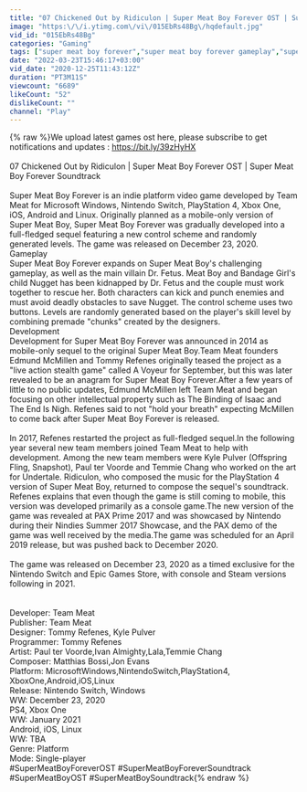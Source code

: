 ```yaml
---
title: "07 Chickened Out by Ridiculon | Super Meat Boy Forever OST | Super Meat Boy Forever Soundtrack"
image: "https:\/\/i.ytimg.com\/vi\/015EbRs48Bg\/hqdefault.jpg"
vid_id: "015EbRs48Bg"
categories: "Gaming"
tags: ["super meat boy forever","super meat boy forever gameplay","super meat boy forever review"]
date: "2022-03-23T15:46:17+03:00"
vid_date: "2020-12-25T11:43:12Z"
duration: "PT3M11S"
viewcount: "6689"
likeCount: "52"
dislikeCount: ""
channel: "Play"
---
```

{% raw %}We upload latest games ost here, please subscribe to get notifications and updates : <a rel="nofollow" target="blank" href="https://bit.ly/39zHyHX">https://bit.ly/39zHyHX</a>  <br /><br /> 07 Chickened Out by Ridiculon | Super Meat Boy Forever OST | Super Meat Boy Forever Soundtrack<br /><br />  Super Meat Boy Forever is an indie platform video game developed by Team Meat for Microsoft Windows, Nintendo Switch, PlayStation 4, Xbox One, iOS, Android and Linux. Originally planned as a mobile-only version of Super Meat Boy, Super Meat Boy Forever was gradually developed into a full-fledged sequel featuring a new control scheme and randomly generated levels. The game was released on December 23, 2020.<br />  Gameplay<br />Super Meat Boy Forever expands on Super Meat Boy's challenging gameplay, as well as the main villain Dr. Fetus. Meat Boy and Bandage Girl's child Nugget has been kidnapped by Dr. Fetus and the couple must work together to rescue her. Both characters can kick and punch enemies and must avoid deadly obstacles to save Nugget. The control scheme uses two buttons. Levels are randomly generated based on the player's skill level by combining premade &quot;chunks&quot; created by the designers.<br />Development<br />Development for Super Meat Boy Forever was announced in 2014 as mobile-only sequel to the original Super Meat Boy.Team Meat founders Edmund McMillen and Tommy Refenes originally teased the project as a &quot;live action stealth game&quot; called A Voyeur for September, but this was later revealed to be an anagram for Super Meat Boy Forever.After a few years of little to no public updates, Edmund McMillen left Team Meat and began focusing on other intellectual property such as The Binding of Isaac and The End Is Nigh. Refenes said to not &quot;hold your breath&quot; expecting McMillen to come back after Super Meat Boy Forever is released.<br /><br />In 2017, Refenes restarted the project as full-fledged sequel.In the following year several new team members joined Team Meat to help with development. Among the new team members were Kyle Pulver (Offspring Fling, Snapshot), Paul ter Voorde and Temmie Chang who worked on the art for Undertale. Ridiculon, who composed the music for the PlayStation 4 version of Super Meat Boy, returned to compose the sequel's soundtrack. Refenes explains that even though the game is still coming to mobile, this version was developed primarily as a console game.The new version of the game was revealed at PAX Prime 2017 and was showcased by Nintendo during their Nindies Summer 2017 Showcase, and the PAX demo of the game was well received by the media.The game was scheduled for an April 2019 release, but was pushed back to December 2020.<br /><br />The game was released on December 23, 2020 as a timed exclusive for the Nintendo Switch and Epic Games Store, with console and Steam versions following in 2021.<br /><br /><br />Developer: Team Meat<br />Publisher: Team Meat<br />Designer: Tommy Refenes, Kyle Pulver<br />Programmer: Tommy Refenes<br />Artist: Paul ter Voorde,Ivan Almighty,Lala,Temmie Chang<br />Composer: Matthias Bossi,Jon Evans<br />Platform: MicrosoftWindows,NintendoSwitch,PlayStation4,<br />XboxOne,Android,iOS,Linux<br />Release: Nintendo Switch, Windows<br />WW: December 23, 2020<br />PS4, Xbox One<br />WW: January 2021<br />Android, iOS, Linux<br />WW: TBA<br />Genre: Platform<br />Mode: Single-player<br />#SuperMeatBoyForeverOST #SuperMeatBoyForeverSoundtrack #SuperMeatBoyOST #SuperMeatBoySoundtrack{% endraw %}

